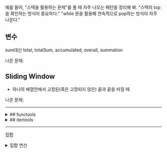 
예를 들어, "스택을 활용하는 문제"를 풀 때 자주 나오는 패턴을 정리해 봐.
"스택의 top을 확인하는 방식이 중요하다."
"while 문을 활용해 연속적으로 pop하는 방식이 자주 나온다."

## 변수

sum대신 total, totalSum, accumulated, overall, summation

나온 문제:

## Sliding Window

- 하나의 배열안에서 고정된(혹은 고정되지 않은) 끝과 끝을 따질 때

나온 문제:


-----
<details>
<summary> ## functools </summary>
  
1. cmp_to_key
res = sorted(기존 함수, key = **cmp_to*key**(비교 함수) )
비교함수 (a, b ) < 0 -> a가 b보다 앞에, 그대로 유지
비교함수 (a, b ) == 0 -> 두 값의 순서 유지
##### (양수)비교함수 (a, b ) > 0 -> b가 a보다 앞에, 순서 바꾸기

|장점|담점|
|---|---|
|비교 함수 사용 가능|비교 연산 여러번 수행, 성능 떨어짐|
|복잡한 정렬 기준이 있을 때| key를 직접 사용하는게 효율적|
|sorted, min, max 사용 가능 | |

나온 문제:
<https://school.programmers.co.kr/learn/courses/30/lessons/42746#>

</details>

<details>
<summary> ## itertools  </summary>
  

1. Permutations
  Permutationns(대상 집합, 몇개 선정)


나온 문제 :
<https://school.programmers.co.kr/learn/courses/30/lessons/42839#>
</details>

------
집합
<details>
  <summary> 집합 연산</summary>
 합집합 = |

 나온 문제 :
 <https://school.programmers.co.kr/learn/courses/30/lessons/42839#>
  
</details>
